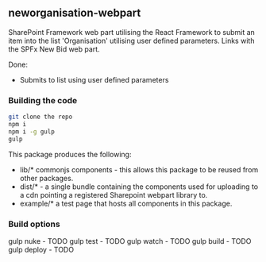 ## neworganisation-webpart

SharePoint Framework web part utilising the React Framework to submit an item into the list 'Organisation' utilising user defined parameters. Links with the SPFx New Bid web part.

Done:

* Submits to list using user defined parameters


### Building the code

```bash
git clone the repo
npm i
npm i -g gulp
gulp
```

This package produces the following:

* lib/* commonjs components - this allows this package to be reused from other packages.
* dist/* - a single bundle containing the components used for uploading to a cdn pointing a registered Sharepoint webpart library to.
* example/* a test page that hosts all components in this package.

### Build options

gulp nuke - TODO
gulp test - TODO
gulp watch - TODO
gulp build - TODO
gulp deploy - TODO
